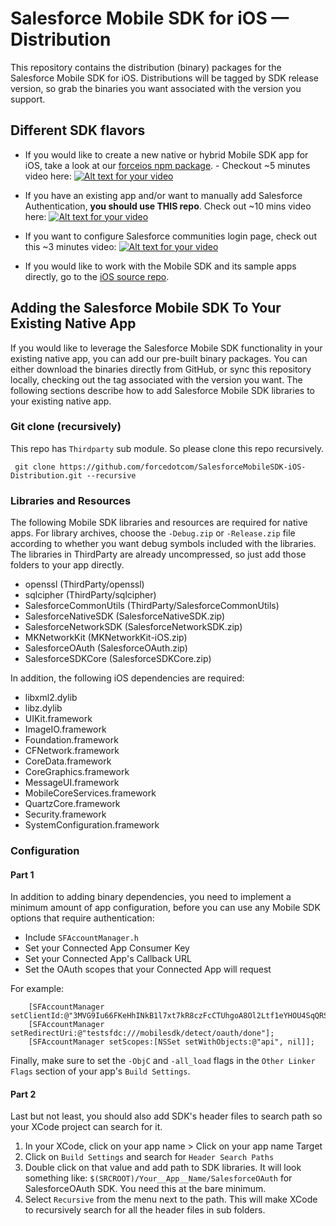 # Salesforce Mobile SDK for iOS — Distribution

This repository contains the distribution (binary) packages for the Salesforce Mobile SDK for iOS.  Distributions will be tagged by SDK release version, so grab the binaries you want associated with the version you support.

## Different SDK flavors
- If you would like to create a new native or hybrid Mobile SDK app for iOS, take a look at our [forceios npm package](https://npmjs.org/package/forceios). - Checkout ~5 minutes video here:
[![Alt text for your video](http://img.youtube.com/vi/zNw59KEUF24/0.jpg)](http://www.youtube.com/watch?v=zNw59KEUF24)



- If you have an existing app and/or want to manually add Salesforce Authentication, **you should use THIS repo**. Check out ~10 mins video here:
[![Alt text for your video](http://img.youtube.com/vi/X4jhhmnvjAI/0.jpg)](http://www.youtube.com/watch?v=X4jhhmnvjAI)

- If you want to configure Salesforce communities login page, check out this ~3 minutes video:
[![Alt text for your video](http://img.youtube.com/vi/USFPo2u7jpU/0.jpg)](http://www.youtube.com/watch?v=USFPo2u7jpU)

- If you would like to work with the Mobile SDK and its sample apps directly, go to the [iOS source repo](https://github.com/forcedotcom/SalesforceMobileSDK-iOS).



## Adding the Salesforce Mobile SDK To Your Existing Native App

If you would like to leverage the Salesforce Mobile SDK functionality in your existing native app, you can add our pre-built binary packages.  You can either download the binaries directly from GitHub, or sync this repository locally, checking out the tag associated with the version you want.  The following sections describe how to add Salesforce Mobile SDK libraries to your existing native app.

### Git clone (recursively)
This repo has `Thirdparty` sub module. So please clone this repo recursively.

` git clone https://github.com/forcedotcom/SalesforceMobileSDK-iOS-Distribution.git --recursive`

### Libraries and Resources

The following Mobile SDK libraries and resources are required for native apps.  For library archives, choose the `-Debug.zip` or `-Release.zip` file according to whether you want debug symbols included with the libraries.  The libraries in ThirdParty are already uncompressed, so just add those folders to your app directly.

- openssl (ThirdParty/openssl)
- sqlcipher (ThirdParty/sqlcipher)
- SalesforceCommonUtils (ThirdParty/SalesforceCommonUtils)
- SalesforceNativeSDK (SalesforceNativeSDK.zip)
- SalesforceNetworkSDK (SalesforceNetworkSDK.zip)
- MKNetworkKit (MKNetworkKit-iOS.zip)
- SalesforceOAuth (SalesforceOAuth.zip)
- SalesforceSDKCore (SalesforceSDKCore.zip)

In addition, the following iOS dependencies are required:

- libxml2.dylib
- libz.dylib
- UIKit.framework
- ImageIO.framework
- Foundation.framework
- CFNetwork.framework
- CoreData.framework
- CoreGraphics.framework
- MessageUI.framework
- MobileCoreServices.framework
- QuartzCore.framework
- Security.framework
- SystemConfiguration.framework

### Configuration

#### Part 1

In addition to adding binary dependencies, you need to implement a minimum amount of app configuration, before you can use any Mobile SDK options that require authentication:

- Include `SFAccountManager.h`
- Set your Connected App Consumer Key
- Set your Connected App's Callback URL
- Set the OAuth scopes that your Connected App will request

For example:

        [SFAccountManager setClientId:@"3MVG9Iu66FKeHhINkB1l7xt7kR8czFcCTUhgoA8Ol2Ltf1eYHOU4SqQRSEitYFDUpqRWcoQ2.dBv_a1Dyu5xa"];
        [SFAccountManager setRedirectUri:@"testsfdc:///mobilesdk/detect/oauth/done"];
        [SFAccountManager setScopes:[NSSet setWithObjects:@"api", nil]];

Finally, make sure to set the `-ObjC` and `-all_load` flags in the `Other Linker Flags` section of your app's `Build Settings`.

#### Part 2
Last but not least,  you should also add SDK's header files to search path so your XCode project can search for it.

1. In your XCode, click on your app name > Click on your app name Target
2. Click on `Build Settings` and search for `Header Search Paths`
3. Double click on that value and add path to SDK libraries. It will look something like: `$(SRCROOT)/Your__App__Name/SalesforceOAuth` for SalesforceOAuth SDK. You need this at the bare minimum.
4. Select `Recursive` from the menu next to the path. This will make XCode to recursively search for all the header files in sub folders.
